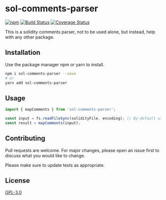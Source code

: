 # sol-comments-parser
[![npm](https://img.shields.io/npm/dm/sol-comments-parser.svg)](https://www.npmjs.com/package/sol-comments-parser)
[![Build Status](https://travis-ci.org/HQ20/sol-comments-parser.svg?branch=master)](https://travis-ci.org/HQ20/sol-comments-parser)
[![Coverage Status](https://coveralls.io/repos/github/HQ20/sol-comments-parser/badge.svg?branch=master)](https://coveralls.io/github/HQ20/sol-comments-parser?branch=master)


This is a solidity comments parser, not to be used alone, but instead, help with any other package.

## Installation

Use the package manager npm or yarn to install.

```bash
npm i sol-comments-parser --save
# or
yarn add sol-comments-parser
```

## Usage

```javascript
import { mapComments } from 'sol-comments-parser';

const input = fs.readFileSync(solidityFile, encoding); // By-default used utf-8 
const result = mapComments(input);
```

## Contributing
Pull requests are welcome. For major changes, please open an issue first to discuss what you would like to change.

Please make sure to update tests as appropriate.

## License
[GPL-3.0](LICENSE.md)
